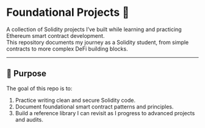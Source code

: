 # Foundational Projects 🧱

A collection of Solidity projects I’ve built while learning and practicing Ethereum smart contract development.  
This repository documents my journey as a Solidity student, from simple contracts to more complex DeFi building blocks.  

---

## 📌 Purpose
The goal of this repo is to:
1. Practice writing clean and secure Solidity code.  
2. Document foundational smart contract patterns and principles.  
3. Build a reference library I can revisit as I progress to advanced projects and audits.  

